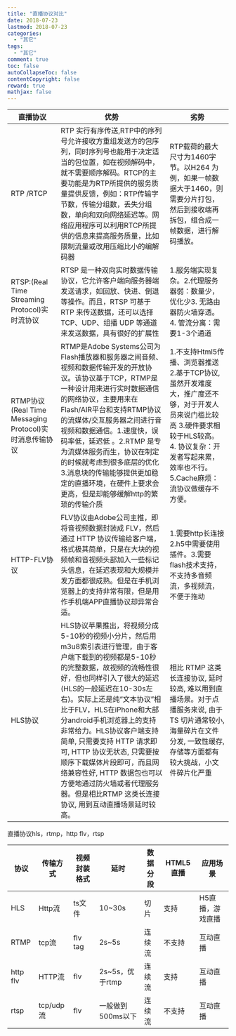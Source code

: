 ```yaml
---
title: "直播协议对比"
date: 2018-07-23
lastmod: 2018-07-23
categories:
  - "其它"
tags:
  - "其它"
comment: true
toc: false
autoCollapseToc: false
contentCopyright: false
reward: true
mathjax: false
---
```



|直播协议|优势|劣势|
| ------------ |-----------|------ |
| RTP /RTCP|RTP 实行有序传送,RTP中的序列号允许接收方重组发送方的包序列，同时序列号也能用于决定适当的包位置，如在视频解码中，就不需要顺序解码。RTCP的主要功能是为RTP所提供的服务质量提供反馈，例如：RTP传输字节数，传输分组数，丢失分组数，单向和双向网络延迟等。网络应用程序可以利用RTCP所提供的信息来提高服务质量，比如限制流量或改用压缩比小的编解码器|RTP载荷的最大尺寸为1460字 节。以H264 为例，如果一帧数据大于1460，则需要分片打包，然后到接收端再拆包，组合成一帧数据，进行解码播放。|
|RTSP:(Real Time Streaming Protocol)实时流协议|RTSP 是一种双向实时数据传输协议，它允许客户端向服务器端发送请求，如回放、快进、倒退等操作。而且，RTSP 可基于RTP 来传送数据，还可以选择 TCP、UDP、组播 UDP 等通道来发送数据，具有很好的扩展性|1.服务端实现复杂。2.代理服务器弱：数量少，优化少3. 无路由器防火墙穿透。4. 管流分离：需要1-3个通道|
|RTMP协议(Real Time Messaging Protocol)实时消息传输协议|RTMP是Adobe Systems公司为Flash播放器和服务器之间音频、视频和数据传输开发的开放协议。该协议基于TCP，RTMP是一种设计用来进行实时数据通信的网络协议，主要用来在Flash/AIR平台和支持RTMP协议的流媒体/交互服务器之间进行音视频和数据通信。1.速度快，误码率低，延迟低 。2.RTMP 是专为流媒体服务而生，协议在制定的时候就考虑到很多底层的优化3.消息块的传输能够提供更加稳定的直播环境，在硬件上要求会更高，但是却能够缓解http的繁琐的传输介质|1.不支持Html5传播、浏览器推送 2.基于TCP协议,虽然开发难度大，推广度还不够，对于开发人员来说门槛比较高 3.硬件要求相较于HLS较高。 4. 协议复杂：开发者写起来累，效率也不行。5.Cache麻烦：流协议做缓存不方便。|
|HTTP-FLV协议|FLV协议由Adobe公司主推，即将音视频数据封装成 FLV，然后通过 HTTP 协议传输给客户端，格式极其简单，只是在大块的视频帧和音视频头部加入一些标记头信息，在延迟表现和大规模并发方面都很成熟。但是在手机浏览器上的支持非常有限，但是用作手机端APP直播协议却异常合适。|1.需要http长连接 2.h5中需要使用插件。3.需要flash技术支持，不支持多音频流，多视频流，不便于拖动|
|HLS协议|HLS协议苹果推出，将视频分成5-10秒的视频小分片，然后用m3u8索引表进行管理，由于客户端下载到的视频都是5-10秒的完整数据，故视频的流畅性很好，但也同样引入了很大的延迟(HLS的一般延迟在10-30s左右)。实际上还是纯“文本协议”相比于FLV，HLS在iPhone和大部分android手机浏览器上的支持非常给力。HLS协议客户端支持简单, 只需要支持 HTTP 请求即可, HTTP 协议无状态, 只需要按顺序下载媒体片段即可，而且网络兼容性好, HTTP 数据包也可以方便地通过防火墙或者代理服务器。但是相比RTMP 这类长连接协议, 用到互动直播场景延时较高。|相比 RTMP 这类长连接协议, 延时较高, 难以用到直播场景。对于点播服务来说, 由于 TS 切片通常较小, 海量碎片在文件分发, 一致性缓存, 存储等方面都有较大挑战，小文件碎片化严重|


直播协议hls，rtmp，http flv，rtsp

|协议|传输方式|视频封装格式|延时|数据分段| HTML5直播|应用场景|
| ------------ |-----------|------ |------------ |-----------|------ |------ |
|HLS|Http流|ts文件|10~30s|切片|支持|H5直播，游戏直播
| RTMP |tcp流|flv tag|2s~5s|连续流|不支持|互动直播|
|http flv|HTTP流|flv|2s~5s，优于rtmp|连续流|支持|互动直播|
|rtsp|tcp/udp流|flv|一般做到500ms以下|连续流|不支持|互动直播|


